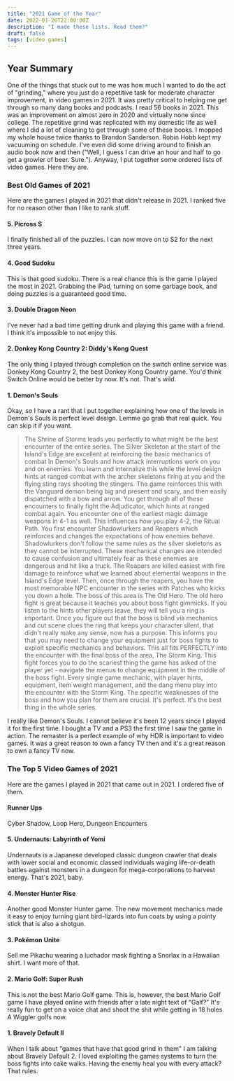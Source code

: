 ```yaml
---
title: "2021 Game of the Year"
date: 2022-01-26T22:00:00Z
description: "I made these lists. Read them?"
draft: false
tags: [video games]
---
```


## Year Summary

One of the things that stuck out to me was how much I wanted to do the act of "grinding," where you just do a repetitive task for moderate character improvement, in video games in 2021. It was pretty critical to helping me get through so many dang books and podcasts. I read 56 books in 2021. This was an improvement on almost zero in 2020 and virtually none since college. The repetitive grind was replicated with my domestic life as well where I did a lot of cleaning to get through some of these books. I mopped my whole house twice thanks to Brandon Sanderson. Robin Hobb kept my vacuuming on schedule. I've even did some driving around to finish an audio book now and then ("Well, I guess I can drive an hour and half to go get a growler of beer. Sure."). Anyway, I put together some ordered lists of video games. Here they are.

### Best Old Games of 2021

Here are the games I played in 2021 that didn't release in 2021. I ranked five for no reason other than I like to rank stuff.

#### 5. Picross S

I finally finished all of the puzzles. I can now move on to S2 for the next three years.

#### 4. Good Sudoku

This is that good sudoku. There is a real chance this is the game I played the most in 2021. Grabbing the iPad, turning on some garbage book, and doing puzzles is a guaranteed good time.

#### 3. Double Dragon Neon

I've never had a bad time getting drunk and playing this game with a friend. I think it's impossible to not enjoy this.

#### 2. Donkey Kong Country 2: Diddy's Kong Quest

The only thing I played through completion on the switch online service was Donkey Kong Country 2, the best Donkey Kong Country game. You'd think Switch Online would be better by now. It's not. That's wild.

#### 1. Demon's Souls

Okay, so I have a rant that I put together explaining how one of the levels in Demon's Souls is perfect level design. Lemme go grab that real quick. You can skip it if you want.

> The Shrine of Storms leads you perfectly to what might be the best encounter of the entire series.
> The Silver Skeleton at the start of the Island's Edge are excellent at reinforcing the basic mechanics of combat In Demon's Souls and how attack interruptions work on you and on enemies. You learn and internalize this while the level design hints at ranged combat with the archer skeletons firing at you and the flying sting rays shooting the stingers. The game reinforces this with the Vanguard demon being big and present and scary, and then easily dispatched with a bow and arrow. You get through all of these encounters to finally fight the Adjudicator, which hints at ranged combat again.
> You encounter one of the earliest magic damage weapons in 4-1 as well. This influences how you play 4-2, the Ritual Path. You first encounter Shadowlurkers and Reapers which reinforces and changes the expectations of how enemies behave. Shadowlurkers don't follow the same rules as the silver skeletons as they cannot be interrupted. These mechanical changes are intended to cause confusion and ultimately fear as these enemies are dangerous and hit like a truck. The Reapers are killed easiest with fire damage to reinforce what we learned about elemental weapons in the Island's Edge level. Then, once through the reapers, you have the most memorable NPC encounter in the series with Patches who kicks you down a hole. The boss of this area is The Old Hero. The old hero fight is great because it teaches you about boss fight gimmicks. If you listen to the hints other players leave, they will tell you a ring is important. Once you figure out that the boss is blind via mechanics and cut scene clues the ring that keeps your character silent, that didn't really make any sense, now has a purpose. This informs you that you may need to change your equipment just for boss fights to exploit specific mechanics and behaviors.
> This all fits PERFECTLY into the encounter with the final boss of the area, The Storm King. This fight forces you to do the scariest thing the game has asked of the player yet - navigate the menus to change equipment in the middle of the boss fight. Every single game mechanic, with player hints, equipment, item weight management, and the dang menu play into the encounter with the Storm King. The specific weaknesses of the boss and how you plan for them are crucial. It's perfect. It's the best thing in the whole series.

I really like Demon's Souls. I cannot believe it's been 12 years since I played it for the first time. I bought a TV and a PS3 the first time I saw the game in action. The remaster is a perfect example of why HDR is important to video games. It was a great reason to own a fancy TV then and it's a great reason to own a fancy TV now.

### The Top 5 Video Games of 2021

Here are the games I played in 2021 that came out in 2021. I ordered five of them.

#### Runner Ups

Cyber Shadow, Loop Hero, Dungeon Encounters

#### 5. Undernauts: Labyrinth of Yomi

Undernauts is a Japanese developed classic dungeon crawler that deals with lower social and economic classed individuals waging life-or-death battles against monsters in a dungeon for mega-corporations to harvest energy. That's 2021, baby.

#### 4. Monster Hunter Rise

Another good Monster Hunter game. The new movement mechanics made it easy to enjoy turning giant bird-lizards into fun coats by using a pointy stick that is also a shotgun.

#### 3. Pokémon Unite

Sell me Pikachu wearing a luchador mask fighting a Snorlax in a Hawaiian shirt. I want more of that.

#### 2. Mario Golf: Super Rush

This is not the best Mario Golf game. This is, however, the best Mario Golf game I have played online with friends after a late night text of "Galf?" It's really fun to get on a voice chat and shoot the shit while getting in 18 holes. A Wiggler golfs now.

#### 1. Bravely Default II

When I talk about "games that have that good grind in them" I am talking about Bravely Default 2. I loved exploiting the games systems to turn the boss fights into cake walks. Having the enemy heal you with every attack? That rules.

